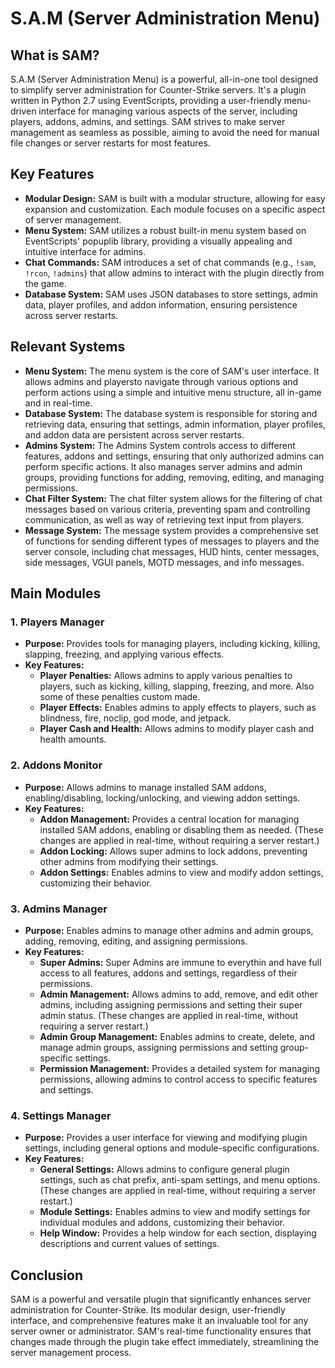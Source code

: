 # S.A.M (Server Administration Menu)

## What is SAM?

S.A.M (Server Administration Menu) is a powerful, all-in-one tool designed to simplify server administration for Counter-Strike servers. It's a plugin written in Python 2.7 using EventScripts, providing a user-friendly menu-driven interface for managing various aspects of the server, including players, addons, admins, and settings. SAM strives to make server management as seamless as possible, aiming to avoid the need for manual file changes or server restarts for most features.

## Key Features

* **Modular Design:** SAM is built with a modular structure, allowing for easy expansion and customization. Each module focuses on a specific aspect of server management.
* **Menu System:** SAM utilizes a robust built-in menu system based on EventScripts' popuplib library, providing a visually appealing and intuitive interface for admins.
* **Chat Commands:** SAM introduces a set of chat commands (e.g., `!sam`, `!rcon`, `!admins`) that allow admins to interact with the plugin directly from the game.
* **Database System:** SAM uses JSON databases to store settings, admin data, player profiles, and addon information, ensuring persistence across server restarts.

## Relevant Systems

* **Menu System:** The menu system is the core of SAM's user interface. It allows admins and playersto navigate through various options and perform actions using a simple and intuitive menu structure, all in-game and in real-time.
* **Database System:** The database system is responsible for storing and retrieving data, ensuring that settings, admin information, player profiles, and addon data are persistent across server restarts.
* **Admins System:** The Admins System controls access to different features, addons and settings, ensuring that only authorized admins can perform specific actions. It also manages server admins and admin groups, providing functions for adding, removing, editing, and managing permissions.
* **Chat Filter System:** The chat filter system allows for the filtering of chat messages based on various criteria, preventing spam and controlling communication, as well as way of retrieving text input from players.
* **Message System:** The message system provides a comprehensive set of functions for sending different types of messages to players and the server console, including chat messages, HUD hints, center messages, side messages, VGUI panels, MOTD messages, and info messages.

## Main Modules

### 1. Players Manager

* **Purpose:** Provides tools for managing players, including kicking, killing, slapping, freezing, and applying various effects.
* **Key Features:**
    * **Player Penalties:** Allows admins to apply various penalties to players, such as kicking, killing, slapping, freezing, and more. Also some of these penalties custom made.
    * **Player Effects:** Enables admins to apply effects to players, such as blindness, fire, noclip, god mode, and jetpack.
    * **Player Cash and Health:** Allows admins to modify player cash and health amounts.

### 2. Addons Monitor

* **Purpose:** Allows admins to manage installed SAM addons, enabling/disabling, locking/unlocking, and viewing addon settings.
* **Key Features:**
    * **Addon Management:** Provides a central location for managing installed SAM addons, enabling or disabling them as needed. (These changes are applied in real-time, without requiring a server restart.)
    * **Addon Locking:** Allows super admins to lock addons, preventing other admins from modifying their settings.
    * **Addon Settings:** Enables admins to view and modify addon settings, customizing their behavior.

### 3. Admins Manager

* **Purpose:** Enables admins to manage other admins and admin groups, adding, removing, editing, and assigning permissions.
* **Key Features:**
    * **Super Admins:** Super Admins are immune to everythin and have full access to all features, addons and settings, regardless of their permissions.
    * **Admin Management:** Allows admins to add, remove, and edit other admins, including assigning permissions and setting their super admin status. (These changes are applied in real-time, without requiring a server restart.)
    * **Admin Group Management:** Enables admins to create, delete, and manage admin groups, assigning permissions and setting group-specific settings.
    * **Permission Management:** Provides a detailed system for managing permissions, allowing admins to control access to specific features and settings.
### 4. Settings Manager

* **Purpose:** Provides a user interface for viewing and modifying plugin settings, including general options and module-specific configurations.
* **Key Features:**
    * **General Settings:** Allows admins to configure general plugin settings, such as chat prefix, anti-spam settings, and menu options. (These changes are applied in real-time, without requiring a server restart.)
    * **Module Settings:** Enables admins to view and modify settings for individual modules and addons, customizing their behavior.
    * **Help Window:** Provides a help window for each section, displaying descriptions and current values of settings.

## Conclusion

SAM is a powerful and versatile plugin that significantly enhances server administration for Counter-Strike. Its modular design, user-friendly interface, and comprehensive features make it an invaluable tool for any server owner or administrator. SAM's real-time functionality ensures that changes made through the plugin take effect immediately, streamlining the server management process.
